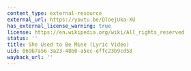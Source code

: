 ```yaml
---
content_type: external-resource
external_url: https://youtu.be/DToejUka-XU
has_external_license_warning: true
license: https://en.wikipedia.org/wiki/All_rights_reserved
status: ''
title: She Used to Be Mine (Lyric Video)
uid: 069b7a56-3a23-48b0-a5ec-effc23b9cd58
wayback_url: ''
---
```

